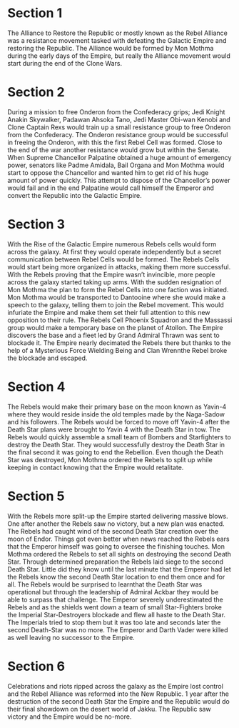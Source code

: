 # Section 1

The Alliance to Restore the Republic or mostly known as the Rebel Alliance was a resistance movement tasked with defeating the Galactic Empire and restoring the Republic.
The Alliance would be formed by Mon Mothma during the early days of the Empire, but really the Alliance movement would start during the end of the Clone Wars.

# Section 2

During a mission to free Onderon from the Confederacy grips; Jedi Knight Anakin Skywalker, Padawan Ahsoka Tano, Jedi Master Obi-wan Kenobi and  Clone Captain Rexs would train up a small resistance group to free Onderon from the Confederacy.
The Onderon resistance group would be successful in freeing the Onderon, with this the first Rebel Cell was formed.
Close to the end of the war another resistance would grow but within the Senate.
When Supreme Chancellor Palpatine obtained a huge amount of emergency power, senators like Padme Amidala, Bail Organa and Mon Mothma would start to oppose the Chancellor and wanted him to get rid of his huge amount of power quickly.
This attempt to dispose of the Chancellor’s power would fail and in the end Palpatine would call himself the Emperor and convert the Republic into the Galactic Empire.

# Section 3

With the Rise of the Galactic Empire numerous Rebels cells would form across the galaxy.
At first they would operate independently but a secret communication between Rebel Cells would be formed.
The Rebels Cells would start being more organized in attacks, making them more successful.
With the Rebels proving that the Empire wasn’t invincible, more people across the galaxy started taking up arms.
With the sudden resignation of Mon Mothma the plan to form the Rebel Cells into one faction was initiated.
Mon Mothma would be transported to Dantooine where she would make a speech to the galaxy, telling them to join the Rebel movement.
This would infuriate the Empire and make them set their full attention to this new opposition to their rule.
The Rebels Cell Phoenix Squadron and the Massassi group would make a temporary base on the planet of Atollon.
The Empire discovers the base and a fleet led by Grand Admiral Thrawn was sent to blockade it.
The Empire nearly decimated the Rebels there but thanks to the help of a Mysterious Force Wielding Being and Clan Wrennthe Rebel broke the blockade and escaped.

# Section 4

The Rebels would make their primary base on the moon known as Yavin-4 where they would reside inside the old temples made by the Naga-Sadow and his followers.
The Rebels would be forced to move off Yavin-4 after the Death Star plans were brought to Yavin 4 with the Death Star in tow.
The Rebels would quickly assemble a small team of Bombers and Starfighters to destroy the Death Star.
They would successfully destroy the Death Star in the final second it was going to end the Rebellion.
Even though the Death Star was destroyed, Mon Mothma ordered the Rebels to split up while keeping in contact knowing that the Empire would retalitate.

# Section 5

With the Rebels more split-up the Empire started delivering massive blows.
One after another the Rebels saw no victory, but a new plan was enacted.
The Rebels had caught wind of the second Death Star creation over the moon of Endor.
Things got even better when news reached the Rebels ears that the Emperor himself was going to oversee the finishing touches.
Mon Mothma ordered the Rebels to set all sights on destroying the second Death Star.
Through determined preparation the Rebels laid siege to the second Death Star.
Little did they know until the last minute that the Emperor had let the Rebels know the second Death Star location to end them once and for all.
The Rebels would be surprised to learnthat the Death Star was operational but through the leadership of Admiral Ackbar they would be able to surpass that challenge.
The Emperor severely underestimated the Rebels and as the shields went down a team of small Star-Fighters broke the Imperial Star-Destroyers blockade and flew all haste to the Death Star.
The Imperials tried to stop them but it was too late and seconds later the second Death-Star was no more.
The Emperor and Darth Vader were killed as well leaving no successor to the Empire.

# Section 6

Celebrations and riots ripped across the galaxy as the Empire lost control and the Rebel Alliance was reformed into the New Republic.
1 year after the destruction of the second Death Star the Empire and the Republic would do their final showdown on the desert world of Jakku.
The Republic saw victory and the Empire would be no-more.
